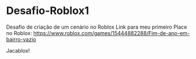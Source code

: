 # Desafio-Roblox1

Desafio de criação de um cenário no Roblox
Link para meu primeiro Place no Roblox: https://www.roblox.com/games/15444882288/Fim-de-ano-em-bairro-vazio

Jacablox!
